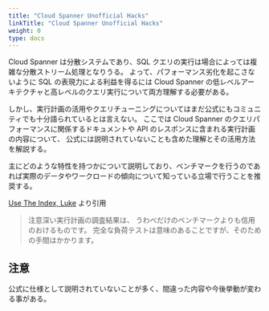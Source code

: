 ```yaml
---
title: "Cloud Spanner Unofficial Hacks"
linkTitle: "Cloud Spanner Unofficial Hacks"
weight: 0
type: docs
---
```


Cloud Spanner は分散システムであり、SQL クエリの実行は場合によっては複雑な分散ストリーム処理となりうる。
よって、パフォーマンス劣化を起こさないように SQL の表現力による利益を得るには Cloud Spanner の低レベルアーキテクチャと高レベルのクエリ実行について両方理解する必要がある。

しかし、実行計画の活用やクエリチューニングについてはまだ公式にもコミュニティでも十分語られているとは言えない。
ここでは Cloud Spanner のクエリパフォーマンスに関係するドキュメントや API のレスポンスに含まれる実行計画の内容について、
公式には説明されていないことも含めた理解とその活用方法を解説する。

主にどのような特性を持つかについて説明しており、ベンチマークを行うのであれば実際のデータやワークロードの傾向について知っている立場で行うことを推奨する。

[Use The Index, Luke](https://use-the-index-luke.com/ja/sql/performance-scalability/system-load) より引用
> 注意深い実行計画の調査結果は、 うわべだけのベンチマークよりも信用のおけるものです。
> 完全な負荷テストは意味のあることですが、そのための手間はかかります。

## 注意

公式に仕様として説明されていないことが多く、間違った内容や今後挙動が変わる事がある。